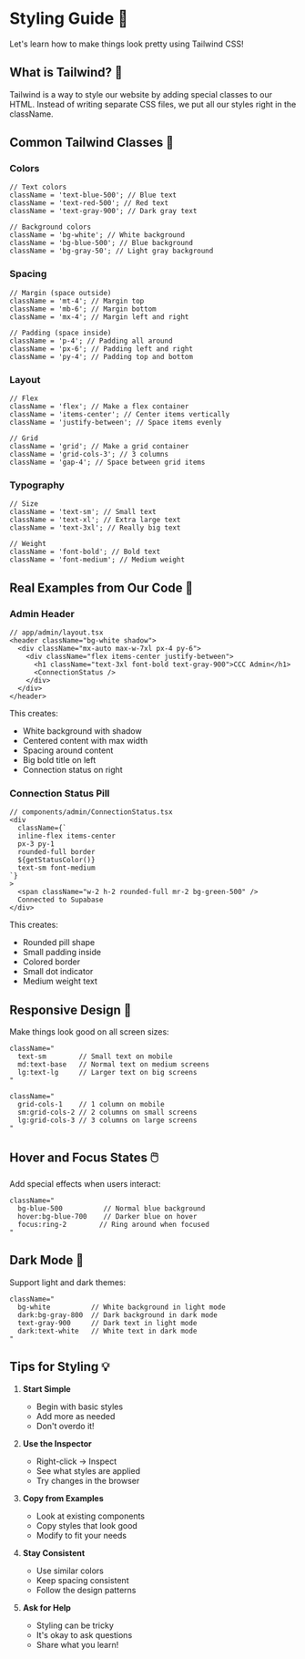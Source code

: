 # Styling Guide 🎨

Let's learn how to make things look pretty using Tailwind CSS!

## What is Tailwind? 🌈

Tailwind is a way to style our website by adding special classes to our HTML. Instead of writing separate CSS files, we put all our styles right in the className.

## Common Tailwind Classes 📝

### Colors

```tsx
// Text colors
className = 'text-blue-500'; // Blue text
className = 'text-red-500'; // Red text
className = 'text-gray-900'; // Dark gray text

// Background colors
className = 'bg-white'; // White background
className = 'bg-blue-500'; // Blue background
className = 'bg-gray-50'; // Light gray background
```

### Spacing

```tsx
// Margin (space outside)
className = 'mt-4'; // Margin top
className = 'mb-6'; // Margin bottom
className = 'mx-4'; // Margin left and right

// Padding (space inside)
className = 'p-4'; // Padding all around
className = 'px-6'; // Padding left and right
className = 'py-4'; // Padding top and bottom
```

### Layout

```tsx
// Flex
className = 'flex'; // Make a flex container
className = 'items-center'; // Center items vertically
className = 'justify-between'; // Space items evenly

// Grid
className = 'grid'; // Make a grid container
className = 'grid-cols-3'; // 3 columns
className = 'gap-4'; // Space between grid items
```

### Typography

```tsx
// Size
className = 'text-sm'; // Small text
className = 'text-xl'; // Extra large text
className = 'text-3xl'; // Really big text

// Weight
className = 'font-bold'; // Bold text
className = 'font-medium'; // Medium weight
```

## Real Examples from Our Code 🚀

### Admin Header

```tsx
// app/admin/layout.tsx
<header className="bg-white shadow">
  <div className="mx-auto max-w-7xl px-4 py-6">
    <div className="flex items-center justify-between">
      <h1 className="text-3xl font-bold text-gray-900">CCC Admin</h1>
      <ConnectionStatus />
    </div>
  </div>
</header>
```

This creates:

- White background with shadow
- Centered content with max width
- Spacing around content
- Big bold title on left
- Connection status on right

### Connection Status Pill

```tsx
// components/admin/ConnectionStatus.tsx
<div
  className={`
  inline-flex items-center 
  px-3 py-1 
  rounded-full border 
  ${getStatusColor()}
  text-sm font-medium
`}
>
  <span className="w-2 h-2 rounded-full mr-2 bg-green-500" />
  Connected to Supabase
</div>
```

This creates:

- Rounded pill shape
- Small padding inside
- Colored border
- Small dot indicator
- Medium weight text

## Responsive Design 📱

Make things look good on all screen sizes:

```tsx
className="
  text-sm        // Small text on mobile
  md:text-base   // Normal text on medium screens
  lg:text-lg     // Larger text on big screens
"

className="
  grid-cols-1    // 1 column on mobile
  sm:grid-cols-2 // 2 columns on small screens
  lg:grid-cols-3 // 3 columns on large screens
"
```

## Hover and Focus States 🖱️

Add special effects when users interact:

```tsx
className="
  bg-blue-500          // Normal blue background
  hover:bg-blue-700    // Darker blue on hover
  focus:ring-2        // Ring around when focused
"
```

## Dark Mode 🌙

Support light and dark themes:

```tsx
className="
  bg-white          // White background in light mode
  dark:bg-gray-800  // Dark background in dark mode
  text-gray-900     // Dark text in light mode
  dark:text-white   // White text in dark mode
"
```

## Tips for Styling 💡

1. **Start Simple**

   - Begin with basic styles
   - Add more as needed
   - Don't overdo it!

2. **Use the Inspector**

   - Right-click → Inspect
   - See what styles are applied
   - Try changes in the browser

3. **Copy from Examples**

   - Look at existing components
   - Copy styles that look good
   - Modify to fit your needs

4. **Stay Consistent**

   - Use similar colors
   - Keep spacing consistent
   - Follow the design patterns

5. **Ask for Help**
   - Styling can be tricky
   - It's okay to ask questions
   - Share what you learn!
